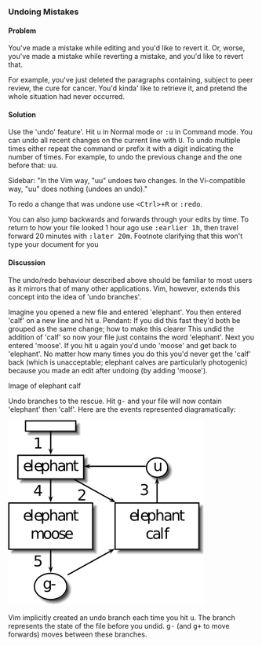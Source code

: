 ### Undoing Mistakes

<h4>Problem</h4>

You've made a mistake while editing and you'd like to revert it.  Or, worse,
you've made a mistake while reverting a mistake, and you'd like to revert
that.

For example, you've just deleted the paragraphs containing, subject to peer
review, the cure for cancer. You'd kinda' like to retrieve it, and pretend the
whole situation had never occurred.

<h4>Solution</h4>

Use the 'undo' feature'. Hit <tt>u</tt> in Normal mode or <tt>:u</tt> in
Command mode. You can undo all recent changes on the current line with
<tt>U</tt>. To undo multiple times either repeat the command or prefix it with
a digit indicating the number of times. For example, to undo the previous
change and the one before that: <tt>uu</tt>.

<span class="todo">Sidebar: "In the Vim way, "uu" undoes two changes.  In
the Vi-compatible way, "uu" does nothing (undoes an undo)."</span>

To redo a change that was undone use <tt>&lt;Ctrl&gt;+R</tt> or <tt>:redo</tt>.

You can also jump backwards and forwards through your edits by time. To return
to how your file looked 1 hour ago use <tt>:earlier 1h</tt>, then travel
forward 20 minutes with <tt>:later 20m</tt>. <span class="todo">Footnote
clarifying that this won't type your document for you</span>

<h4>Discussion</h4>

The undo/redo behaviour described above should be familiar to most users as it
mirrors that of many other applications. Vim, however, extends this concept
into the idea of 'undo branches'.

Imagine you opened a new file and entered 'elephant'. You then entered 'calf'
on a new line and hit <tt>u</tt>. <span class="todo">Pendant: If you did this
fast they'd both be grouped as the same change; how to make this
clearer</span> This undid the addition of 'calf' so now your file just
contains the word 'elephant'. Next you entered 'moose'. If you hit <tt>u</tt>
again you'd undo 'moose' and get back to 'elephant'.  No matter how many times
you do this you'd never get the 'calf' back (which is unacceptable; elephant
calves are particularly photogenic) because you made an edit after undoing (by
adding 'moose'). 

<span class="todo">Image of elephant calf</span>

Undo branches to the rescue. Hit <tt>g-</tt> and your file will now contain
'elephant' then 'calf'. Here are the events represented diagramatically:

<img src="undo-branches.png"/>

Vim implicitly created an undo branch each time you hit <tt>u</tt>. The branch
represents the state of the file before you undid. <tt>g-</tt> (and <tt>g+</tt> to move
forwards) moves between these branches. 

